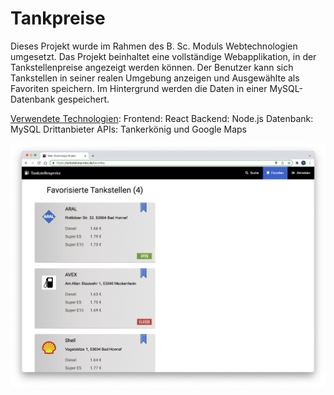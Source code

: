 # Tankpreise

Dieses Projekt wurde im Rahmen des B. Sc. Moduls Webtechnologien umgesetzt.
Das Projekt beinhaltet eine vollständige Webapplikation, in der Tankstellenpreise angezeigt werden können.
Der Benutzer kann sich Tankstellen in seiner realen Umgebung anzeigen und Ausgewählte als Favoriten speichern.
Im Hintergrund werden die Daten in einer MySQL-Datenbank gespeichert.

<u>Verwendete Technologien</u>:
Frontend: React
Backend: Node.js
Datenbank: MySQL
Drittanbieter APIs: Tankerkönig und Google Maps

![alt text](https://github.com/doupe97/Tankpreise/blob/main/01_infos/Unterwebseite_Favoriten.png)
